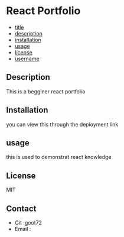 # React Portfolio
* [title](#title)
* [description](#description)
* [installation](#installation)
* [usage](#usage)
* [license](#license)
* [username](#username)

## Description
This is a begginer react portfolio

## Installation
you can view this through the deployment link

## usage
this is used to demonstrat react knowledge

## License
MIT

## Contact
* Git :goot72
* Email :